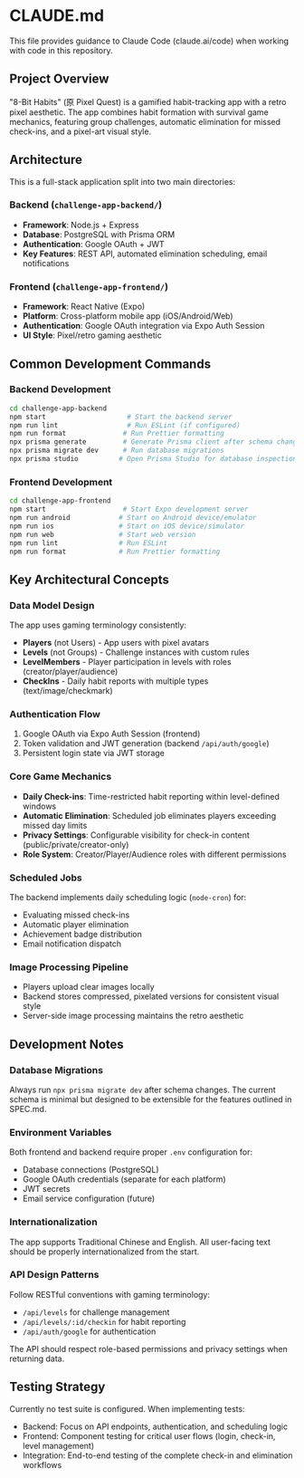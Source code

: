 # CLAUDE.md

This file provides guidance to Claude Code (claude.ai/code) when working with code in this repository.

## Project Overview

"8-Bit Habits" (原 Pixel Quest) is a gamified habit-tracking app with a retro pixel aesthetic. The app combines habit formation with survival game mechanics, featuring group challenges, automatic elimination for missed check-ins, and a pixel-art visual style.

## Architecture

This is a full-stack application split into two main directories:

### Backend (`challenge-app-backend/`)
- **Framework**: Node.js + Express
- **Database**: PostgreSQL with Prisma ORM
- **Authentication**: Google OAuth + JWT
- **Key Features**: REST API, automated elimination scheduling, email notifications

### Frontend (`challenge-app-frontend/`)  
- **Framework**: React Native (Expo)
- **Platform**: Cross-platform mobile app (iOS/Android/Web)
- **Authentication**: Google OAuth integration via Expo Auth Session
- **UI Style**: Pixel/retro gaming aesthetic

## Common Development Commands

### Backend Development
```bash
cd challenge-app-backend
npm start                    # Start the backend server
npm run lint                 # Run ESLint (if configured)
npm run format              # Run Prettier formatting
npx prisma generate         # Generate Prisma client after schema changes
npx prisma migrate dev      # Run database migrations
npx prisma studio          # Open Prisma Studio for database inspection
```

### Frontend Development  
```bash
cd challenge-app-frontend
npm start                   # Start Expo development server
npm run android            # Start on Android device/emulator
npm run ios                # Start on iOS device/simulator  
npm run web                # Start web version
npm run lint               # Run ESLint
npm run format             # Run Prettier formatting
```

## Key Architectural Concepts

### Data Model Design
The app uses gaming terminology consistently:
- **Players** (not Users) - App users with pixel avatars
- **Levels** (not Groups) - Challenge instances with custom rules
- **LevelMembers** - Player participation in levels with roles (creator/player/audience)
- **CheckIns** - Daily habit reports with multiple types (text/image/checkmark)

### Authentication Flow
1. Google OAuth via Expo Auth Session (frontend)
2. Token validation and JWT generation (backend `/api/auth/google`)
3. Persistent login state via JWT storage

### Core Game Mechanics
- **Daily Check-ins**: Time-restricted habit reporting within level-defined windows
- **Automatic Elimination**: Scheduled job eliminates players exceeding missed day limits
- **Privacy Settings**: Configurable visibility for check-in content (public/private/creator-only)
- **Role System**: Creator/Player/Audience roles with different permissions

### Scheduled Jobs
The backend implements daily scheduling logic (`node-cron`) for:
- Evaluating missed check-ins
- Automatic player elimination
- Achievement badge distribution
- Email notification dispatch

### Image Processing Pipeline
- Players upload clear images locally
- Backend stores compressed, pixelated versions for consistent visual style
- Server-side image processing maintains the retro aesthetic

## Development Notes

### Database Migrations
Always run `npx prisma migrate dev` after schema changes. The current schema is minimal but designed to be extensible for the features outlined in SPEC.md.

### Environment Variables
Both frontend and backend require proper `.env` configuration for:
- Database connections (PostgreSQL)
- Google OAuth credentials (separate for each platform)
- JWT secrets
- Email service configuration (future)

### Internationalization
The app supports Traditional Chinese and English. All user-facing text should be properly internationalized from the start.

### API Design Patterns
Follow RESTful conventions with gaming terminology:
- `/api/levels` for challenge management
- `/api/levels/:id/checkin` for habit reporting
- `/api/auth/google` for authentication

The API should respect role-based permissions and privacy settings when returning data.

## Testing Strategy

Currently no test suite is configured. When implementing tests:
- Backend: Focus on API endpoints, authentication, and scheduling logic
- Frontend: Component testing for critical user flows (login, check-in, level management)
- Integration: End-to-end testing of the complete check-in and elimination workflows